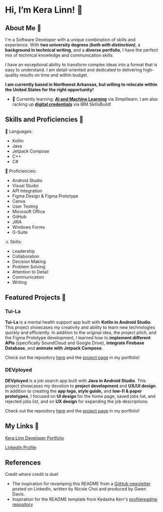 # Hi, I’m Kera Linn! 🌊

## About Me 🌻
I'm a Software Developer with a unique combination of skills and experience. With **two university degrees _(both with distinction)_**, a **background in technical writing**, and a **diverse portfolio**, I have the perfect mix of technical knowledge and communication skills. 

I have an exceptional ability to transform complex ideas into a format that is easy to understand. I am detail-oriented and dedicated to delivering high-quality results on time and within budget.

**I am currently based in Northwest Arkansas, but willing to relocate within the United States for the right opportunity!**


- 🏮 Currently learning: **[AI and Machine Learning](https://www.youtube.com/watch?v=wnqkfpCpK1g)** via Simplilearn. I am also racking up **[digital credentials](https://www.credly.com/users/kera-linn)** via IBM SkillsBuild!

## Skills and Proficiencies 👑
💬 Languages:
  - Kotlin
  - Java
  - Jetpack Compose
  - C++
  - C#
  
💠 Proficiencies:
  - Android Studio
  - Visual Studio
  - API Integration
  - Figma Design & Figma Prototype
  - Canva
  - User Testing
  - Microsoft Office
  - GitHub
  - JIRA
  - Windows Forms
  - G-Suite

⚔️ Skills:
  - Leadership
  - Collaboration
  - Decision Making
  - Problem Solving
  - Attention to Detail
  - Communication
  - Writing

## Featured Projects 🍵

### Tui-La
**Tui-La** is a mental health support app built with **Kotlin in Android Studio**. This project showcases my creativity and ability to learn new technologies quickly and efficiently. In addition to the original idea, the project pitch, and the Figma Prototype development, I learned how to **implement different APIs** (specifically SoundCloud and Google Drive), **integrate Firebase Database**, and **animate with Jetpack Compose**.

Check out the repository [here](https://github.com/Andkirel/Tui-La) and the [project page](https://keralinn4.wixsite.com/klportfolio/projects/tui-la) in my portfolio!
​
### DEVployed
**DEVployed** is a job search app built with **Java in Android Studio**. This project showcases my devotion to **project development** and **UX/UI design**. In addition to creating the **app logo, style guide,** and **low-fi & paper prototypes**, I focused on **UI design** for the home page, saved jobs list, and rejected jobs list, and on **UX design** for expanding the job descriptions.

Check out the repository [here](https://github.com/KeraLinn/DEVployedApp) and the [project page](https://keralinn4.wixsite.com/klportfolio/projects/devployed) in my portfolio!

## My Links 🌟
[Kera Linn Developer Portfolio](https://keralinn4.wixsite.com/klportfolio)

[LinkedIn Profile](https://www.linkedin.com/in/kera-linn/)



## References
Credit where credit is due! 
- The inspiration for revamping this README from a [GitHub newsletter](https://www.linkedin.com/pulse/how-glitz-up-your-github-profile-advance-career-github-efyxc/) posted on LinkedIn, written by Nicole Choi and produced by Gwen Davis.
- Inspiration for the README template from Kedasha Kerr's [profilereadme repository](https://github.com/LadyKerr/profilereadme?tab=readme-ov-file)

<!---
KeraLinn/KeraLinn is a ✨ special ✨ repository because its `README.md` (this file) appears on your GitHub profile.
You can click the Preview link to take a look at your changes.

Badges from alexandresanlim [Badges4-README.md-Profile repository](https://github.com/alexandresanlim/Badges4-README.md-Profile)
--->
